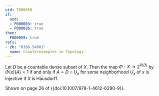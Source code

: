 ```yaml
---
uid: T000050
if:
  and:
  - P000003: true
  - P000026: true
then:
  P000059: true
refs:
- zb: "0386.54001"
  name: Counterexamples in Topology
---
```


Let $D$ be a countable dense subset of $X$. Then the map $\Phi : X \rightarrow 2^{P(D)}$ by $\Phi(x)(A)=1$ if and only if $A=D \cap U_x$ for some neighborhood $U_x$ of $x$ is injective if $X$ is Hausdorff.

Shown on page 26 of {{doi:10.1007/978-1-4612-6290-9}}.
